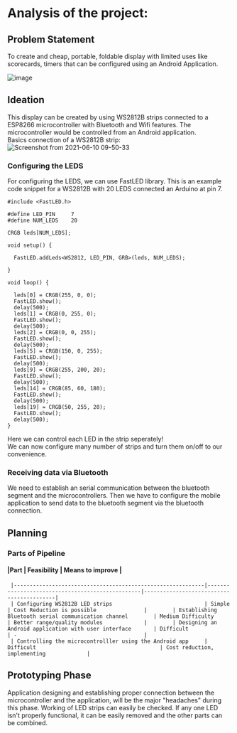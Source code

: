# Analysis of the project:
## Problem Statement
To create and cheap, portable, foldable display with limited uses like scorecards, timers that can be configured using an Android Application.

![image](https://user-images.githubusercontent.com/84671311/121397933-71585080-c972-11eb-8b35-146960d79330.png)

## Ideation
This display can be created by using WS2812B strips connected to a ESP8266 microcontroller with Bluetooth and Wifi features. The microcontroller would be controlled from an Android application.  
Basics connection of a WS2812B strip:  
![Screenshot from 2021-06-10 09-50-33](https://user-images.githubusercontent.com/84671311/121464487-93cd8680-c9d1-11eb-843f-916e832d2361.png)

### Configuring the LEDS

For configuring the LEDS, we can use FastLED library. This is an example code snippet for a WS2812B with 20 LEDS connected an Arduino at pin 7.  
```
#include <FastLED.h>  

#define LED_PIN     7 
#define NUM_LEDS    20  

CRGB leds[NUM_LEDS];  

void setup() {  

  FastLED.addLeds<WS2812, LED_PIN, GRB>(leds, NUM_LEDS);  
  
}  

void loop() {  
  
  leds[0] = CRGB(255, 0, 0);  
  FastLED.show();  
  delay(500);    
  leds[1] = CRGB(0, 255, 0);  
  FastLED.show();  
  delay(500);  
  leds[2] = CRGB(0, 0, 255);  
  FastLED.show();  
  delay(500);  
  leds[5] = CRGB(150, 0, 255);  
  FastLED.show();  
  delay(500);
  leds[9] = CRGB(255, 200, 20);
  FastLED.show();
  delay(500);
  leds[14] = CRGB(85, 60, 180);
  FastLED.show();
  delay(500);
  leds[19] = CRGB(50, 255, 20);
  FastLED.show();
  delay(500);
}
```  

Here we can control each LED in the strip seperately!  
We can now configure many number of strips and turn them on/off to our convenience.  

### Receiving data via Bluetooth

We need to establish an serial communication between the bluetooth segment and the microcontrollers. Then we have to configure the mobile application to send data to the bluetooth segment via the bluetooth connection.

## Planning

### Parts of Pipeline
#### |Part                                                        | Feasibility                                     | Means to improve                         |
     |------------------------------------------------------------|-------------------------------------------------|------------------------------------------|
     | Configuring WS2812B LED strips                             | Simple                                          | Cost Reduction is possible               |        | Establishing Bluetooth serial communication channel        | Medium Difficulty                               | Better range/quality modules             |        | Designing an Android application with user interface       | Difficult                                       | -                                        | 
     | Controlling the microcontrolller using the Android app     | Difficult                                       | Cost reduction, implementing             | 
     
## Prototyping Phase

Application designing and establishing proper connection between the microcontroller and the application, will be the major "headaches" during this phase. Working of LED strips can easily be checked. If any one LED isn't properly functional, it can be easily removed and the other parts can be combined.  




 
